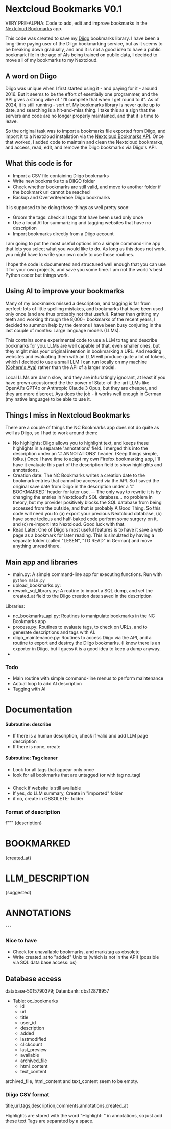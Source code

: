 # Nextcloud Bookmarks V0.1

VERY PRE-ALPHA: Code to add, edit and improve bookmarks in the [Nextcloud Bookmarks]() app.

This code was created to save my [Diigo](https://www.diigo.com) bookmarks library. I have been a long-time paying user of the Diigo bookmarking service, but as it seems to be breaking down gradually, and and it is not a good idea to have a public bookmark file in the age of AIs being trained on public data, I decided to move all of my bookmarks to my Nextcloud. 

## A word on Diigo

Diigo was unique when I first started using it - and paying for it - around 2016. But it seems to be the effort of esentially one programmer, and the API gives a strong vibe of "I'll complete that when I get round to it". As of 2024, it is still running - sort of. My bookmarks library is never quite up to date, and searching is a hit-and-miss thing. I take this as a sign that the servers and code are no longer properly maintained, and that it is time to leave. 

So the original task was to import a bookmarks file exported from Diigo, and import it to a Nextcloud installation via the [Nextcloud Bookmarks API](https://nextcloud-bookmarks.readthedocs.io/en/latest/). Once that worked, I added code to maintain and clean the Nextcloud bookmarks, and access, read, edit, and remove the Diigo bookmarks via Diigo's API. 

## What this code is for

- Import a CSV file containing Diigo bookmarks
- Write new bookmarks to a DIIGO folder 
- Check whether bookmarks are still valid, and move to another folder if the bookmark url cannot be reached
- Backup and Overwrite/erase Diigo bookmarks

It is supposed to be doing those things as well pretty soon: 
- Groom the tags: check all tags that have been used only once
- Use a local AI for summarizing and tagging websites that have no description
- Import bookmarks directly from a Diigo account

I am going to put the most useful options into a simple command-line app that lets you select what you would like to do. As long as this does not work, you might have to write your own code to use those routines. 

I hope the code is documented and structured well enough that you can use it for your own projects, and save you some time. I am not the world's best Python coder but things work. 

## Using AI to improve your bookmarks

Many of my bookmarks missed a description, and tagging is far from perfect: lots of little spelling mistakes, and bookmarks that have been used only once (and are thus probably not that useful). Rather than gritting my teeth and working through the 8,000+ bookmarks of the recent years, I decided to summon help by the demons I have been busy conjuring in the last couple of months: Large language models (LLMs). 

This contains some experimental code to use a LLM to tag and describe bookmarks for you. LLMs are well capable of that, even smaller ones, but they might miss your original intention in bookmarking a URL. And reading websites and evaluating them with an LLM will produce quite a lot of tokens, which I decided to use a small LLM I can run locally on my machine ([Cohere's Aya](https://ollama.com/library/aya)) rather than the API of a larger model. 

Local LLMs are damn slow, and they are infuriatingly ignorant, at least if you have grown accustomed the the power of State-of-the-art LLMs like OpenAI's GPT4o or Anthropic Claude 3 Opus, but they are cheaper, and they are more discreet. Aya does the job - it works well enough in German (my native language) to be able to use it. 

## Things I miss in Nextcloud Bookmarks

There are a couple of things the NC Bookmarks app does not do quite as well as Diigo, so I had to work around them: 

- No highlights: Diigo allows you to highlight text, and keeps these highlights in a separate 'annotations' field. I merged this into the description under an '# ANNOTATIONS' header. (Keep things simple, folks.) Once I have time to adapt my own Firefox bookmarking app, I'll have it evaluate this part of the description field to show highlights and annotations. 
- Creation date: The NC Bookmarks writes a creation date to the bookmark entries that cannot be accessed via the API. So I saved the original save date from Diigo in the description under a '# BOOKMARKED' header for later use. -- The only way to rewrite it is by changing the entries in Nextcloud's SQL database... no problem in theory, but my provider positively blocks the SQL database from being accessed from the outside, and that is probably A Good Thing. So this code will need you to (a) export your precious Nextcloud database, (b) have some tedious and half-baked code perform some surgery on it, and (c) re-import into Nextcloud. Good luck with that. 
- Read Later: One of Diigo's most useful features is to have it save a web page as a bookmark for later reading. This is simulated by having a separate folder (called "LESEN", "TO READ" in German) and move anything unread there.

## Main app and libraries

- main.py: A simple command-line app for executing functions. Run with ```python main.py```
- upload_bookmarks.py: 
- rework_sql_library.py: A routine to import a SQL dump, and set the created_at field to the Diigo creation date saved in the description

Libraries: 
- nc_bookmarks_api.py: Routines to manipulate bookmarks in the NC Bookmarks app
- process.py: Routines to evaluate tags, to check on URLs, and to generate descriptions and tags with AI. 
- diigo_maintenance.py: Routines to access Diigo via the API, and a routine to export and destroy  the Diigo bookmarks. (I know there is an exporter in Diigo, but I guess it is a good idea to keep a dump anyway. 
- 

### Todo 

- Main routine with simple command-line menus to perform maintenance 
- Actual loop to add AI description
- Tagging with AI

# Documentation

#### Subroutine: describe
- If there is a human description, check if valid and add LLM page description
- If there is none, create

#### Subroutine: Tag cleaner
- Look for all tags that appear only once
- look for all bookmarks that are untagged (or with tag no_tag)

### 

- Check if website is still available
- If yes, do LLM summary, Create in "imported" folder
- if no, create in OBSOLETE- folder 

### Format of description

f"""
{description}
 # BOOKMARKED
{created_at}
 # LLM_DESCRIPTION
{suggested}
 # ANNOTATIONS
"""


### Nice to have
- Check for unavailable bookmarks, and mark/tag as obsolete
- Write created_at to "added" Unix ts (which is not in the API) (possible via SQL data base access: os)

## Database access

database-5015790379; Datenbank: dbs12878957
- Table: oc_bookmarks
    - id
    - url
    - title
    - user_id
    - description
    - added
    - lastmodified
    - clickcount
    - last_preview
    - available
    - archived_file
    - html_content
    - text_content

archived_file, html_content and text_content seem to be empty. 

### Diigo CSV format
title,url,tags,description,comments,annotations,created_at

Highlights are stored with the word "Highlight: " in annotations, so just add these text
Tags are separated by a space. 